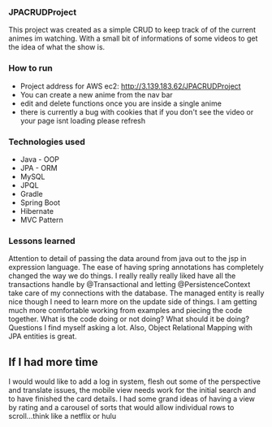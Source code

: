 ### JPACRUDProject
This project was created as a simple CRUD to keep track of of the current animes im watching. With a small bit of informations of some videos to get the idea of what the show is.

### How to run
- Project address for AWS ec2: http://3.139.183.62/JPACRUDProject
- You can create a new anime from the nav bar
- edit and delete functions once you are inside a single anime
- there is currently a bug with cookies that if you don't see the video or your page isnt loading please refresh

### Technologies used
* Java - OOP
* JPA - ORM
* MySQL
* JPQL
* Gradle
* Spring Boot
* Hibernate
* MVC Pattern

### Lessons learned

Attention to detail of passing the data around from java out to the jsp in expression language.  The ease of having spring annotations has completely changed the way we do things.  I really really really liked have all the transactions handle by @Transactional and letting @PersistenceContext take care of my connections with the database.  The managed entity is really nice though I need to learn more on the update side of things.  I am getting much more comfortable working from examples and piecing the code together.  What is the code doing or not doing? What should it be doing? Questions I find myself asking a lot.  Also, Object Relational Mapping with JPA entities is great.

## If I had more time

I would would like to add a log in system, flesh out some of the perspective and translate issues, the mobile view needs work for the initial search and to have finished the card details. I had some grand ideas of having a view by rating and a carousel of sorts that would allow individual rows to scroll...think like a netflix or hulu
